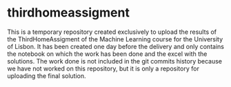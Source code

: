 # thirdhomeassigment
This is a temporary repository created exclusively to upload the results of the ThirdHomeAssigment of the Machine Learning course for the University of Lisbon. It has been created one day before the delivery and only contains the notebook on which the work has been done and the excel with the solutions. The work done is not included in the git commits history because we have not worked on this repository, but it is only a repository for uploading the final solution.
